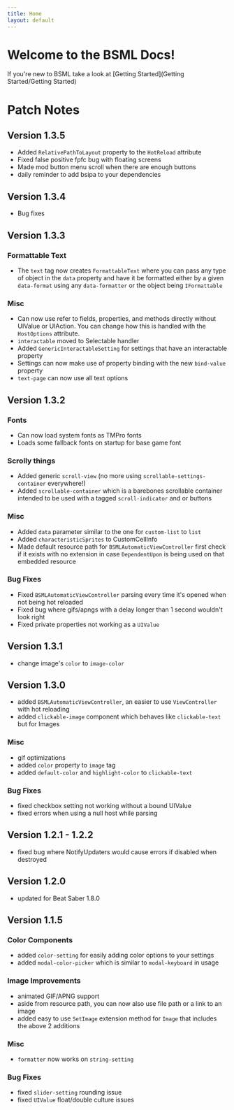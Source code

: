 ```yaml
---
title: Home
layout: default
---
```

# Welcome to the BSML Docs!
If you're new to BSML take a look at [Getting Started](Getting Started/Getting Started)

# Patch Notes

## Version 1.3.5
- Added `RelativePathToLayout` property to the `HotReload` attribute
- Fixed false positive fpfc bug with floating screens
- Made mod button menu scroll when there are enough buttons
- daily reminder to add bsipa to your dependencies

## Version 1.3.4
- Bug fixes

## Version 1.3.3

### Formattable Text
- The `text` tag now creates `FormattableText` where you can pass any type of object in the `data` property and have it be formatted either by a given `data-format` using any `data-formatter` or the object being `IFormattable`

### Misc
- Can now use refer to fields, properties, and methods directly without UIValue or UIAction. You can change how this is handled with the `HostOptions` attribute.
- `interactable` moved to Selectable handler
- Added `GenericInteractableSetting` for settings that have an interactable property
- Settings can now make use of property binding with the new `bind-value` property
- `text-page` can now use all text options

## Version 1.3.2

### Fonts
- Can now load system fonts as TMPro fonts
- Loads some fallback fonts on startup for base game font

### Scrolly things
- Added generic `scroll-view` (no more using `scrollable-settings-container` everywhere!)
- Added `scrollable-container` which is a barebones scrollable container intended to be used with a tagged `scroll-indicator` and or buttons

### Misc
- Added `data` parameter similar to the one for `custom-list` to `list`
- Added `characteristicSprites` to CustomCellInfo
- Made default resource path for `BSMLAutomaticViewController` first check if it exists with no extension in case `DependentUpon` is being used on that embedded resource

### Bug Fixes
- Fixed `BSMLAutomaticViewController` parsing every time it's opened when not being hot reloaded
- Fixed bug where gifs/apngs with a delay longer than 1 second wouldn't look right
- Fixed private properties not working as a `UIValue`

## Version 1.3.1
- change image's `color` to `image-color`

## Version 1.3.0
- added `BSMLAutomaticViewController`, an easier to use `ViewController` with hot reloading
- added `clickable-image` component which behaves like `clickable-text` but for Images

### Misc
- gif optimizations
- added `color` property to `image` tag
- added `default-color` and `highlight-color` to `clickable-text`

### Bug Fixes
- fixed checkbox setting not working without a bound UIValue
- fixed errors when using a null host while parsing

## Version 1.2.1 - 1.2.2
- fixed bug where NotifyUpdaters would cause errors if disabled when destroyed

## Version 1.2.0
- updated for Beat Saber 1.8.0

## Version 1.1.5

### Color Components
- added `color-setting` for easily adding color options to your settings
- added `modal-color-picker` which is similar to `modal-keyboard` in usage

### Image Improvements
- animated GIF/APNG support
- aside from resource path, you can now also use file path or a link to an image
- added easy to use `SetImage` extension method for `Image` that includes the above 2 additions

### Misc
- `formatter` now works on `string-setting`

### Bug Fixes
- fixed `slider-setting` rounding issue
- fixed `UIValue` float/double culture issues